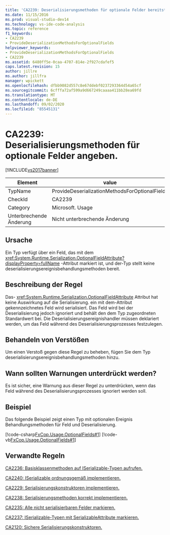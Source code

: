 ```yaml
---
title: 'CA2239: Deserialisierungsmethoden für optionale Felder bereitstellen | Microsoft-Dokumentation'
ms.date: 11/15/2016
ms.prod: visual-studio-dev14
ms.technology: vs-ide-code-analysis
ms.topic: reference
f1_keywords:
- CA2239
- ProvideDeserializationMethodsForOptionalFields
helpviewer_keywords:
- ProvideDeserializationMethodsForOptionalFields
- CA2239
ms.assetid: 6480ff5e-0caa-4707-814e-2f927cdafef5
caps.latest.revision: 15
author: jillre
ms.author: jillfra
manager: wpickett
ms.openlocfilehash: dfbb9082d557c8e67ddebf0237293364d54a65cf
ms.sourcegitcommit: 6cfffa72af599a9d667249caaaa411bb28ea69fd
ms.translationtype: MT
ms.contentlocale: de-DE
ms.lasthandoff: 09/02/2020
ms.locfileid: "85545131"
---
```

# <a name="ca2239-provide-deserialization-methods-for-optional-fields"></a>CA2239: Deserialisierungsmethoden für optionale Felder angeben.
[!INCLUDE[vs2017banner](../includes/vs2017banner.md)]

|Element|value|
|-|-|
|TypName|ProvideDeserializationMethodsForOptionalFields|
|CheckId|CA2239|
|Category|Microsoft. Usage|
|Unterbrechende Änderung|Nicht unterbrechende Änderung|

## <a name="cause"></a>Ursache
 Ein Typ verfügt über ein Feld, das mit dem <xref:System.Runtime.Serialization.OptionalFieldAttribute?displayProperty=fullName> -Attribut markiert ist, und der-Typ stellt keine deserialisierungsereignisbehandlungsmethoden bereit.

## <a name="rule-description"></a>Beschreibung der Regel
 Das- <xref:System.Runtime.Serialization.OptionalFieldAttribute> Attribut hat keine Auswirkung auf die Serialisierung. ein mit dem-Attribut gekennzeichnetes Feld wird serialisiert. Das Feld wird bei der Deserialisierung jedoch ignoriert und behält den dem Typ zugeordneten Standardwert bei. Die Deserialisierungsereignishandler müssen deklariert werden, um das Feld während des Deserialisierungsprozesses festzulegen.

## <a name="how-to-fix-violations"></a>Behandeln von Verstößen
 Um einen Verstoß gegen diese Regel zu beheben, fügen Sie dem Typ deserialisierungsereignisbehandlungsmethoden hinzu.

## <a name="when-to-suppress-warnings"></a>Wann sollten Warnungen unterdrückt werden?
 Es ist sicher, eine Warnung aus dieser Regel zu unterdrücken, wenn das Feld während des Deserialisierungsprozesses ignoriert werden soll.

## <a name="example"></a>Beispiel
 Das folgende Beispiel zeigt einen Typ mit optionalen Ereignis Behandlungsmethoden für Feld und Deserialisierung.

 [!code-csharp[FxCop.Usage.OptionalFields#1](../snippets/csharp/VS_Snippets_CodeAnalysis/FxCop.Usage.OptionalFields/cs/FxCop.Usage.OptionalFields.cs#1)]
 [!code-vb[FxCop.Usage.OptionalFields#1](../snippets/visualbasic/VS_Snippets_CodeAnalysis/FxCop.Usage.OptionalFields/vb/FxCop.Usage.OptionalFields.vb#1)]

## <a name="related-rules"></a>Verwandte Regeln
 [CA2236: Basisklassenmethoden auf ISerializable-Typen aufrufen.](../code-quality/ca2236-call-base-class-methods-on-iserializable-types.md)

 [CA2240: ISerializable ordnungsgemäß implementieren.](../code-quality/ca2240-implement-iserializable-correctly.md)

 [CA2229: Serialisierungskonstruktoren implementieren.](../code-quality/ca2229-implement-serialization-constructors.md)

 [CA2238: Serialisierungsmethoden korrekt implementieren.](../code-quality/ca2238-implement-serialization-methods-correctly.md)

 [CA2235: Alle nicht serialisierbaren Felder markieren.](../code-quality/ca2235-mark-all-non-serializable-fields.md)

 [CA2237: ISerializable-Typen mit SerializableAttribute markieren.](../code-quality/ca2237-mark-iserializable-types-with-serializableattribute.md)

 [CA2120: Sichere Serialisierungskonstruktoren.](../code-quality/ca2120-secure-serialization-constructors.md)
